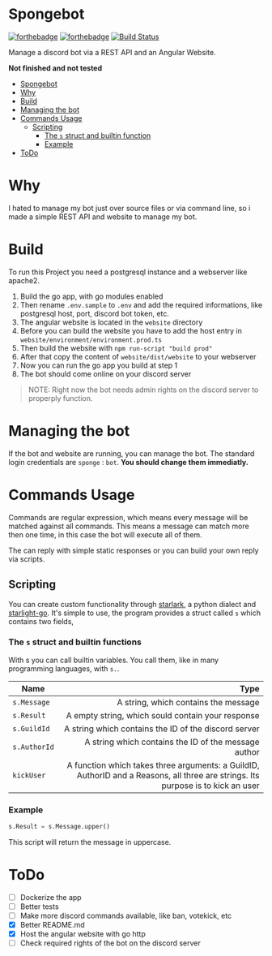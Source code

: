 # Spongebot
[![forthebadge](https://forthebadge.com/images/badges/made-with-go.svg)](https://forthebadge.com)
[![forthebadge](https://forthebadge.com/images/badges/built-with-love.svg)](https://forthebadge.com)
[![Build Status](https://travis-ci.org/flohero/Spongebot.svg?branch=master)](https://travis-ci.org/flohero/Spongebot)

Manage a discord bot via a REST API and an Angular Website.

**Not finished and not tested**

- [Spongebot](#spongebot)
- [Why](#why)
- [Build](#build)
- [Managing the bot](#managing-the-bot)
- [Commands Usage](#commands-usage)
  - [Scripting](#scripting)
    - [The `s` struct and builtin function](#the-s-struct-and-builtin-function)
    - [Example](#example)
- [ToDo](#todo)

# Why
I hated to manage my bot just over source files or via command line, so i made a simple REST API and website to manage my bot.

# Build
To run this Project you need a postgresql instance and a webserver like apache2.

1. Build the go app, with go modules enabled
2. Then rename `.env.sample` to `.env` and add the required informations, like postgresql host, port, discord bot token, etc.
3. The angular website is located in the `website` directory
4. Before you can build the website you have to add the host entry in `website/environment/environment.prod.ts`
5. Then build the website with `npm run-script "build prod"`
6. After that copy the content of `website/dist/website` to your webserver
7. Now you can run the go app you build at step 1
8. The bot should come online on your discord server

> NOTE: Right now the bot needs admin rights on the discord server to properply function.

# Managing the bot
If the bot and website are running, you can manage the bot. The standard login credentials are `sponge` : `bot`. **You should change them immediatly.**

# Commands Usage
Commands are regular expression, which means every message will be matched against all commands. This means a message can match more then one time, in this case the bot will execute all of them.

The can reply with simple static responses or you can build your own reply via scripts.

## Scripting
You can create custom functionality through 
[starlark](https://docs.bazel.build/versions/master/skylark/language.html), 
a python dialect and [starlight-go](https://github.com/starlight-go/starlight). 
It's simple to use, the program provides a struct called `s` which contains two fields, 

### The `s` struct and builtin functions
With s you can call builtin variables. You call them, like in many programming languages, with `s.`.

| Name         |                                                                                                                             Type |
| ------------ | -------------------------------------------------------------------------------------------------------------------------------: |
| `s.Message`  |                                                                                             A string, which contains the message |
| `s.Result`   |                                                                                A empty string, which sould contain your response |
| `s.GuildId`  |                                                                             A string which contains the ID of the discord server |
| `s.AuthorId` |                                                                             A string which contains the ID of the message author |
| `kickUser`   | A function which takes three arguments: a GuildID, AuthorID and a Reasons, all three are strings. Its purpose is to kick an user |

### Example
```python
s.Result = s.Message.upper()
```
This script will return the message in uppercase.

# ToDo
- [ ] Dockerize the app
- [ ] Better tests
- [ ] Make more discord commands available, like ban, votekick, etc
- [x] Better README.md
- [x] Host the angular website with go http
- [ ] Check required rights of the bot on the discord server